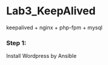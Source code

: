 # Lab3_KeepAlived
keepalived + nginx + php-fpm + mysql


### Step 1: 
Install Wordpress by Ansible 
